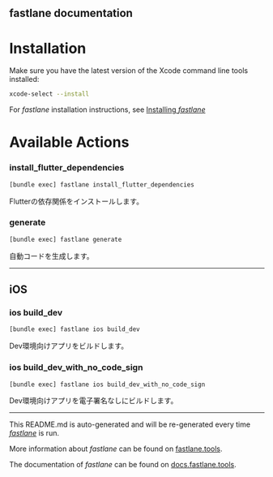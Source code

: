 fastlane documentation
----

# Installation

Make sure you have the latest version of the Xcode command line tools installed:

```sh
xcode-select --install
```

For _fastlane_ installation instructions, see [Installing _fastlane_](https://docs.fastlane.tools/#installing-fastlane)

# Available Actions

### install_flutter_dependencies

```sh
[bundle exec] fastlane install_flutter_dependencies
```

Flutterの依存関係をインストールします。

### generate

```sh
[bundle exec] fastlane generate
```

自動コードを生成します。

----


## iOS

### ios build_dev

```sh
[bundle exec] fastlane ios build_dev
```

Dev環境向けアプリをビルドします。

### ios build_dev_with_no_code_sign

```sh
[bundle exec] fastlane ios build_dev_with_no_code_sign
```

Dev環境向けアプリを電子署名なしにビルドします。

----

This README.md is auto-generated and will be re-generated every time [_fastlane_](https://fastlane.tools) is run.

More information about _fastlane_ can be found on [fastlane.tools](https://fastlane.tools).

The documentation of _fastlane_ can be found on [docs.fastlane.tools](https://docs.fastlane.tools).
